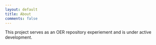 ```yaml
---
layout: default
title: About
comments: false
---
```

This project serves as an OER repository experiement and is under active development.